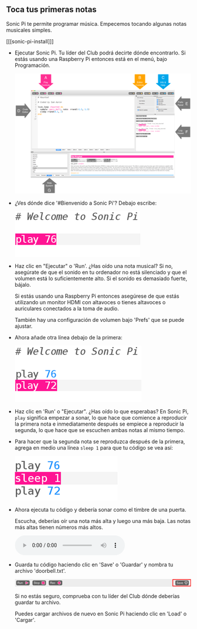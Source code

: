## Toca tus primeras notas

Sonic Pi te permite programar música. Empecemos tocando algunas notas musicales simples.

[[[sonic-pi-install]]]

+ Ejecutar Sonic Pi. Tu líder del Club podrá decirte dónde encontrarlo. Si estás usando una Raspberry Pi entonces está en el menú, bajo Programación.
    
    ![captura de pantalla](images/tune-GUI.png)

+ ¿Ves dónde dice '#Bienvenido a Sonic Pi'? Debajo escribe:
    
    ![captura de pantalla](images/tune-play.png)

+ Haz clic en "Ejecutar" o 'Run'. ¿Has oído una nota musical? Si no, asegúrate de que el sonido en tu ordenador no está silenciado y que el volumen está lo suficientemente alto. Si el sonido es demasiado fuerte, bájalo.
    
    Si estás usando una Raspberry Pi entonces asegúrese de que estás utilizando un monitor HDMI con altavoces o tienes altavoces o auriculares conectados a la toma de audio.
    
    También hay una configuración de volumen bajo 'Prefs' que se puede ajustar.

+ Ahora añade otra línea debajo de la primera:
    
    ![captura de pantalla](images/tune-play2.png)

+ Haz clic en 'Run' o "Ejecutar". ¿Has oído lo que esperabas? En Sonic Pi, `play` significa empezar a sonar, lo que hace que comience a reproducir la primera nota e inmediatamente después se empiece a reproducir la segunda, lo que hace que se escuchen ambas notas al mismo tiempo.

+ Para hacer que la segunda nota se reproduzca después de la primera, agrega en medio una línea `sleep 1` para que tu código se vea así:
    
    ![captura de pantalla](images/tune-sleep.png)

+ Ahora ejecuta tu código y debería sonar como el timbre de una puerta.
    
    Escucha, deberías oír una nota más alta y luego una más baja. Las notas más altas tienen números más altos.
    
    <div id="audio-preview" class="pdf-hidden">
      <audio controls preload> <source src="resources/doorbell-1.mp3" type="audio/mpeg"> Tu navegador no es compatible con el elemento <code>audio</code>. </audio>
    </div>
+ Guarda tu código haciendo clic en 'Save' o 'Guardar' y nombra tu archivo 'doorbell.txt'.
    
    ![captura de pantalla](images/tune-save.png)
    
    Si no estás seguro, comprueba con tu líder del Club dónde deberías guardar tu archivo.
    
    Puedes cargar archivos de nuevo en Sonic Pi haciendo clic en 'Load' o 'Cargar'.